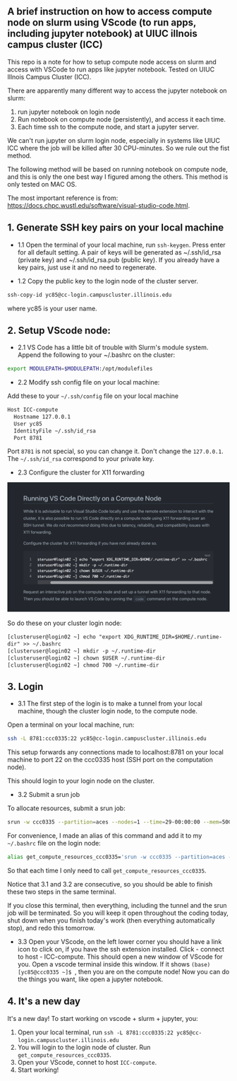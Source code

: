 ## A brief instruction on how to access compute node on slurm using VScode (to run apps, including jupyter notebook) at UIUC illnois campus cluster (ICC)

This repo is a note for how to setup compute node access on slurm and access with VSCode to run apps like jupyter notebook. Tested on UIUC Illnois Campus Cluster (ICC).

There are apparently many different way to access the jupyter notebook on slurm:

1. run jupyter notebook on login node
2. Run notebook on compute node (persistently), and access it each time.
3. Each time ssh to the compute node, and start a jupyter server.

We can't run jupyter on slurm login node, especially in systems like UIUC ICC where the job will be killed after 30 CPU-minutes. So we rule out the fist method.

The following method will be based on running notebook on compute node, and this is only the one best way I figured among the others. This method is only tested on MAC OS.

The most important reference is from: https://docs.chpc.wustl.edu/software/visual-studio-code.html.

## 1. Generate SSH key pairs on your local machine

- 1.1 Open the terminal of your local machine, run `ssh-keygen`. Press enter for all default setting. A pair of keys will be generated as ~/.ssh/id_rsa (private key) and ~/.ssh/id_rsa.pub (public key). If you already have a key pairs, just use it and no need to regenerate.

- 1.2 Copy the public key to the login node of the cluster server. 

```sh
ssh-copy-id yc85@cc-login.campuscluster.illinois.edu
```

where yc85 is your user name.

## 2. Setup VScode node:

- 2.1 VS Code has a little bit of trouble with Slurm's module system. Append the following to your ~/.bashrc on the cluster:

```sh
export MODULEPATH=$MODULEPATH:/opt/modulefiles
```

- 2.2 Modify ssh config file on your local machine:

Add these to your `~/.ssh/config` file on your local machine

```
Host ICC-compute
  Hostname 127.0.0.1 
  User yc85
  IdentityFile ~/.ssh/id_rsa
  Port 8781

```

Port `8781` is not special, so you can change it. Don't change the `127.0.0.1`. The `~/.ssh/id_rsa` correspond to your private key.


- 2.3 Configure the cluster for X11 forwarding

![](./fig1.png)

So do these on your cluster login node:

```
[clusteruser@login02 ~] echo "export XDG_RUNTIME_DIR=$HOME/.runtime-dir" >> ~/.bashrc
[clusteruser@login02 ~] mkdir -p ~/.runtime-dir
[clusteruser@login02 ~] chown $USER ~/.runtime-dir
[clusteruser@login02 ~] chmod 700 ~/.runtime-dir
```



## 3. Login

- 3.1 The first step of the login is to make a tunnel from your local machine, though the cluster login node, to the compute node.

Open a terminal on your local machine, run:

```sh
ssh -L 8781:ccc0335:22 yc85@cc-login.campuscluster.illinois.edu
```
This setup forwards any connections made to localhost:8781 on your local machine to port 22 on the ccc0335 host (SSH port on the computation node).

This should login to your login node on the cluster.

- 3.2 Submit a srun job

To allocate resources, submit a srun job:

```sh
srun -w ccc0335 --partition=aces --nodes=1 --time=29-00:00:00 --mem=50GB --cpus-per-task=5 --pty bash
```

For convenience, I made an alias of this command and add it to my `~/.bashrc` file on the login node:

```sh
alias get_compute_resources_ccc0335='srun -w ccc0335 --partition=aces --nodes=1 --time=29-00:00:00 --mem=50GB --cpus-per-task=5 --pty bash'
```

So that each time I only need to call `get_compute_resources_ccc0335`.

Notice that 3.1 and 3.2 are consecutive, so you should be able to finish these two steps in the same terminal.

If you close this terminal, then everything, including the tunnel and the srun job will be terminated. So you will keep it open throughout the coding today, shut down when you finish today's work (then everything automatically stop), and redo this tomorrow.

- 3.3 Open your VScode, on the left lower corner you should have a link icon to click on, if you have the ssh extension installed. Click - connect to host - ICC-compute. This should open a new window of VScode for you. Open a vscode terminal inside this window. If it shows `(base) [yc85@ccc0335 ~]$ `, then you are on the compute node! Now you can do the things you want, like open a jupyter notebook.

## 4. It's a new day

It's a new day! To start working on vscode + slurm + jupyter, you:

1. Open your local terminal, run `ssh -L 8781:ccc0335:22 yc85@cc-login.campuscluster.illinois.edu`
2. You will login to the login node of cluster. Run `get_compute_resources_ccc0335`.
3. Open your VScode, connet to host `ICC-compute`.
4. Start working! 
